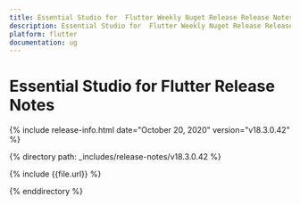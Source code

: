 ```yaml
---
title: Essential Studio for  Flutter Weekly Nuget Release Release Notes  
description: Essential Studio for  Flutter Weekly Nuget Release Release Notes  
platform: flutter
documentation: ug
---
```


# Essential Studio for  Flutter Release Notes  

{% include release-info.html date="October 20, 2020"  version="v18.3.0.42" %} 


{% directory path: _includes/release-notes/v18.3.0.42 %}

{% include {{file.url}} %}

{% enddirectory %}
